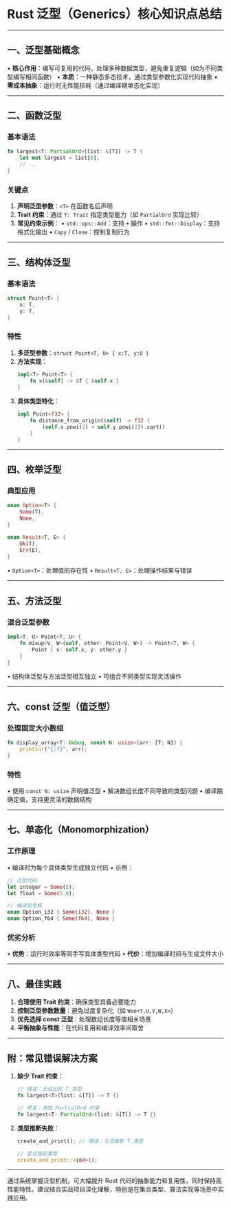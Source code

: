 # Rust 泛型（Generics）核心知识点总结

---

## 一、泛型基础概念
• **核心作用**：编写可复用的代码，处理多种数据类型，避免重复逻辑（如为不同类型编写相同函数）
• **本质**：一种静态多态技术，通过类型参数化实现代码抽象
• **零成本抽象**：运行时无性能损耗（通过编译期单态化实现）

---

## 二、函数泛型
### 基本语法
```rust
fn largest<T: PartialOrd>(list: &[T]) -> T {
    let mut largest = list[0];
    // ...
}
```
### 关键点
1. **声明泛型参数**：`<T>` 在函数名后声明
2. **Trait 约束**：通过 `T: Trait` 指定类型能力（如 `PartialOrd` 实现比较）
3. **常见约束示例**：
   • `std::ops::Add`：支持 `+` 操作
   • `std::fmt::Display`：支持格式化输出
   • `Copy` / `Clone`：控制复制行为

---

## 三、结构体泛型
### 基本语法
```rust
struct Point<T> {
    x: T,
    y: T,
}
```
### 特性
1. **多泛型参数**：`struct Point<T, U> { x:T, y:U }`
2. **方法实现**：
   ```rust
   impl<T> Point<T> {
       fn x(&self) -> &T { &self.x }
   }
   ```
3. **具体类型特化**：
   ```rust
   impl Point<f32> {
       fn distance_from_origin(&self) -> f32 {
           (self.x.powi(2) + self.y.powi(2)).sqrt()
       }
   }
   ```

---

## 四、枚举泛型
### 典型应用
```rust
enum Option<T> {
    Some(T),
    None,
}

enum Result<T, E> {
    Ok(T),
    Err(E),
}
```
• `Option<T>`：处理值的存在性
• `Result<T, E>`：处理操作结果与错误

---

## 五、方法泛型
### 混合泛型参数
```rust
impl<T, U> Point<T, U> {
    fn mixup<V, W>(self, other: Point<V, W>) -> Point<T, W> {
        Point { x: self.x, y: other.y }
    }
}
```
• 结构体泛型与方法泛型相互独立
• 可组合不同类型实现灵活操作

---

## 六、const 泛型（值泛型）
### 处理固定大小数组
```rust
fn display_array<T: Debug, const N: usize>(arr: [T; N]) {
    println!("{:?}", arr);
}
```
### 特性
• 使用 `const N: usize` 声明值泛型
• 解决数组长度不同导致的类型问题
• 编译期确定值，支持更灵活的数据结构

---

## 七、单态化（Monomorphization）
### 工作原理
• 编译时为每个具体类型生成独立代码
• 示例：
  ```rust
  // 泛型代码
  let integer = Some(5);
  let float = Some(5.0);
  
  // 编译后生成
  enum Option_i32 { Some(i32), None }
  enum Option_f64 { Some(f64), None }
  ```
### 优劣分析
• **优势**：运行时效率等同手写具体类型代码
• **代价**：增加编译时间与生成文件大小

---

## 八、最佳实践
1. **合理使用 Trait 约束**：确保类型具备必要能力
2. **控制泛型参数数量**：避免过度复杂化（如 `Woo<T,U,V,W,X>`）
3. **优先选择 const 泛型**：处理数组长度等值相关场景
4. **平衡抽象与性能**：在代码复用和编译效率间取舍

---

## 附：常见错误解决方案
1. **缺少 Trait 约束**：
   ```rust
   // 错误：无法比较 T 类型
   fn largest<T>(list: &[T]) -> T {}
   
   // 修复：添加 PartialOrd 约束
   fn largest<T: PartialOrd>(list: &[T]) -> T {}
   ```
2. **类型推断失败**：
   ```rust
   create_and_print(); // 错误：无法推断 T 类型
   
   // 显式指定类型
   create_and_print::<i64>();
   ```

---

通过系统掌握泛型机制，可大幅提升 Rust 代码的抽象能力和复用性，同时保持高性能特性。建议结合实战项目深化理解，特别是在集合类型、算法实现等场景中实践应用。